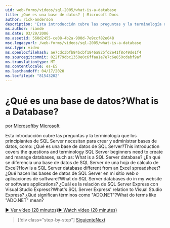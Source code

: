 ```yaml
---
uid: web-forms/videos/sql-2005/what-is-a-database
title: ¿Qué es una base de datos? | Microsoft Docs
author: rick-anderson
description: 'Esta introducción cubre las preguntas y la terminología que los principiantes de SQL Server necesitan para crear y administrar bases de datos, como: ¿Qué es una base de datos de SQL Server? Cómo...'
ms.author: riande
ms.date: 03/29/2006
ms.assetid: 560d2455-ce08-4b2a-900d-7e9ccf82e048
msc.legacyurl: /web-forms/videos/sql-2005/what-is-a-database
msc.type: video
ms.openlocfilehash: ae7cdc3bfb84bcbf1846a825fd2e41f8c49de1f4
ms.sourcegitcommit: 022f79dbc1350e0c6ffaa1e7e7c6e850cdabf9af
ms.translationtype: MT
ms.contentlocale: es-ES
ms.lasthandoff: 04/17/2020
ms.locfileid: "81543202"
---
```

# <a name="what-is-a-database"></a><span data-ttu-id="eff01-105">¿Qué es una base de datos?</span><span class="sxs-lookup"><span data-stu-id="eff01-105">What is a Database?</span></span>

<span data-ttu-id="eff01-106">por [Microsoft](https://github.com/microsoft)</span><span class="sxs-lookup"><span data-stu-id="eff01-106">by [Microsoft](https://github.com/microsoft)</span></span>

<span data-ttu-id="eff01-107">Esta introducción cubre las preguntas y la terminología que los principiantes de SQL Server necesitan para crear y administrar bases de datos, como: ¿Qué es una base de datos de SQL Server?</span><span class="sxs-lookup"><span data-stu-id="eff01-107">This introduction covers the questions and terminology SQL Server beginners need to create and manage databases, such as: What is a SQL Server database?</span></span> <span data-ttu-id="eff01-108">¿En qué se diferencia una base de datos de SQL Server de una hoja de cálculo de Excel?</span><span class="sxs-lookup"><span data-stu-id="eff01-108">How is a SQL Server database different from an Excel spreadsheet?</span></span> <span data-ttu-id="eff01-109">¿Qué hacen las bases de datos de SQL Server en mi sitio web o aplicaciones de software?</span><span class="sxs-lookup"><span data-stu-id="eff01-109">What do SQL Server databases do in my website or software applications?</span></span> <span data-ttu-id="eff01-110">¿Cuál es la relación de SQL Server Express con Visual Studio Express?</span><span class="sxs-lookup"><span data-stu-id="eff01-110">What's SQL Server Express' relation to Visual Studio Express?</span></span> <span data-ttu-id="eff01-111">¿Qué significan términos como "ADO.NET"?</span><span class="sxs-lookup"><span data-stu-id="eff01-111">What do terms like "ADO.NET" mean?</span></span>

[<span data-ttu-id="eff01-112">&#9654; Ver vídeo (28 minutos)</span><span class="sxs-lookup"><span data-stu-id="eff01-112">&#9654; Watch video (28 minutes)</span></span>](https://channel9.msdn.com/Blogs/ASP-NET-Site-Videos/what-is-a-database)

> [!div class="step-by-step"]
> [<span data-ttu-id="eff01-113">Siguiente</span><span class="sxs-lookup"><span data-stu-id="eff01-113">Next</span></span>](understanding-database-tables-and-records.md)
